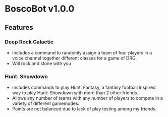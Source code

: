 <h1>BoscoBot v1.0.0</h1>

<h2>Features</h2>
<h3>Deep Rock Galactic</h3>

- Includes a command to randomly assign a team of four players in a voice channel together different classes for a game of DRG.
- Will rock and stone with you

<h3>Hunt: Showdown</h3>

- Includes commands to play Hunt: Fantasy, a fantasy football inspired way to play Hunt: Showdown with more than 2 other friends.
- Allows any number of teams with any number of players to compete in a variety of different gamemodes.
- Points are not balanced due to lack of play testing among my friends.
